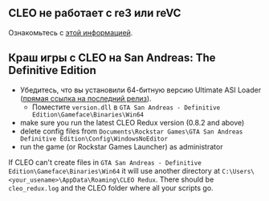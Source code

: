 ## CLEO не работает с re3 или reVC

Ознакомьтесь с [этой информацией](https://github.com/cleolibrary/CLEO-Redux#compatibility-with-re3-and-revc).

## Краш игры с CLEO на San Andreas: The Definitive Edition

- Убедитесь, что вы установили 64-битную версию Ultimate ASI Loader ([прямая ссылка на последний релиз](https://github.com/ThirteenAG/Ultimate-ASI-Loader/releases/download/x64-latest/version.zip)).
  - Поместите `version.dll` в `GTA San Andreas - Definitive Edition\Gameface\Binaries\Win64`
- make sure you run the latest CLEO Redux version (0.8.2 and above)
- delete config files from `Documents\Rockstar Games\GTA San Andreas Definitive Edition\Config\WindowsNoEditor`
- run the game (or Rockstar Games Launcher) as administrator

If CLEO can't create files in `GTA San Andreas - Definitive Edition\Gameface\Binaries\Win64` it will use another directory at `C:\Users\<your_usename>\AppData\Roaming\CLEO Redux`. There should be `cleo_redux.log` and the CLEO folder where all your scripts go.
